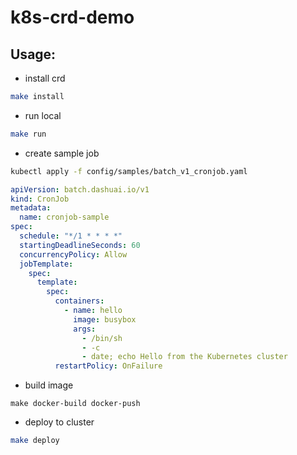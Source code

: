 # k8s-crd-demo

## Usage:

- install crd
``` bash
make install
```
- run local
```bash
make run
```
- create sample job
```bash
kubectl apply -f config/samples/batch_v1_cronjob.yaml
```

```yaml
apiVersion: batch.dashuai.io/v1
kind: CronJob
metadata:
  name: cronjob-sample
spec:
  schedule: "*/1 * * * *"
  startingDeadlineSeconds: 60
  concurrencyPolicy: Allow
  jobTemplate:
    spec:
      template:
        spec:
          containers:
            - name: hello
              image: busybox
              args:
                - /bin/sh
                - -c
                - date; echo Hello from the Kubernetes cluster
          restartPolicy: OnFailure
```
- build image
```
make docker-build docker-push
```
- deploy to cluster
```bash
make deploy
```
